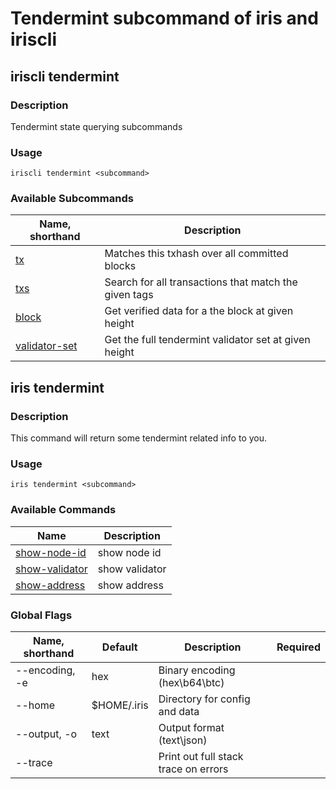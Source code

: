 # Tendermint subcommand of iris and iriscli

## iriscli tendermint

### Description

Tendermint state querying subcommands

### Usage

```
iriscli tendermint <subcommand>
```

### Available Subcommands

| Name, shorthand | Description        |
| --------------- | -------------------------- |
| [tx](tx.md)     |  Matches this txhash over all committed blocks           |  
| [txs](txs.md)   | Search for all transactions that match the given tags  |                        
| [block](block.md)| 	Get verified data for a the block at given height    |   
| [validator-set](validator-set.md) | Get the full tendermint validator set at given height  |   


## iris tendermint

### Description

This command will return some tendermint related info to you. 

### Usage

```shell
iris tendermint <subcommand>
```

### Available Commands

| Name                    | Description                                                                                  |
| ----------------------- | -------------------------------------------------------------------------------------------- |
| [show-node-id](show-node-id.md) | show node id |
| [show-validator](show-validator.md) | show validator |
| [show-address](show-address.md) |     show address  |

### Global Flags

| Name, shorthand | Default        | Description                            | Required |
| --------------- | -------------- | -------------------------------------- | -------- |
| --encoding, -e  | hex            | Binary encoding (hex\b64\btc) |          |
| --home          | $HOME/.iris    | Directory for config and data |          |
| --output, -o    | text           | Output format (text\json)     |          |
| --trace         |                | Print out full stack trace on errors   |          |
